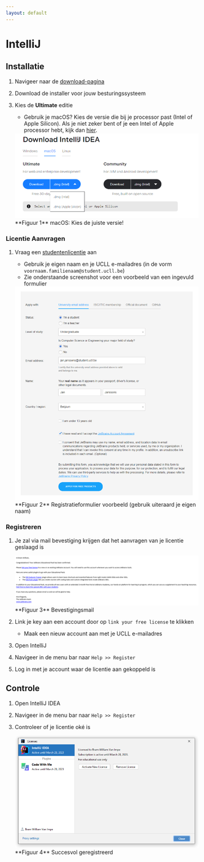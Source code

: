 ```yaml
---
layout: default
---
```


# IntelliJ

## Installatie

1. Navigeer naar de <a href="https://www.jetbrains.com/idea/download" target="_blank">download-pagina</a>
1. Download de installer voor jouw besturingssysteem
1. Kies de **Ultimate** editie
    * Gebruik je macOS? Kies de versie die bij je processor past (Intel of Apple Silicon). Als je niet zeker bent of je een Intel of Apple processor hebt, kijk dan <a href="https://support.apple.com/nl-be/HT211814" target="_blank">hier</a>.

    <a href="./download_options.png" target="_blank">
        <img src="./download_options.png">
    </a>
    **Figuur 1** macOS: Kies de juiste versie!

### Licentie Aanvragen

1. Vraag een <a href="https://www.jetbrains.com/shop/eform/students" target="_blank">studentenlicentie</a> aan
    * Gebruik je eigen naam en je UCLL e-mailadres (in de vorm `voornaam.familienaam@student.ucll.be`)
    * Zie onderstaande screenshot voor een voorbeeld van een ingevuld formulier

    <a href="./registration.png" target="_blank">
        <img src="./registration.png">
    </a>
    **Figuur 2** Registratieformulier voorbeeld (gebruik uiteraard je eigen naam)

### Registreren

1. Je zal via mail bevestiging krijgen dat het aanvragen van je licentie geslaagd is

    <a href="./registration_confirmation.png" target="_blank">
        <img src="./registration_confirmation.png">
    </a>
    **Figuur 3** Bevestigingsmail

1. Link je key aan een account door op `link your free license` te klikken
    * Maak een nieuw account aan met je UCLL e-mailadres
1. Open IntelliJ
1. Navigeer in de menu bar naar `Help >> Register`
1. Log in met je account waar de licentie aan gekoppeld is


## Controle

1. Open IntelliJ IDEA
1. Navigeer in de menu bar naar `Help >> Register`
1. Controleer of je licentie oké is

    <a href="./licensed.png" target="_blank">
        <img src="./licensed.png">
    </a>
    **Figuur 4** Succesvol geregistreerd

